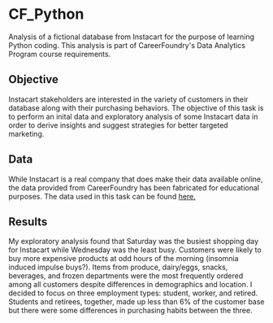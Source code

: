 # CF_Python
Analysis of a fictional database from Instacart for the purpose of learning Python coding. This analysis is part of CareerFoundry's Data Analytics Program course requirements. 

## Objective
Instacart stakeholders are interested in the variety of customers in their database along with their purchasing behaviors. The objective of this task is to perform an inital data and exploratory analysis of some Instacart data in order to derive insights and suggest strategies for better targeted marketing. 

## Data
While Instacart is a real company that does make their data available online, the data provided from CareerFoundry has been fabricated for educational purposes. The data used in this task can be found [here.](https://s3.amazonaws.com/coach-courses-us/public/courses/data-immersion/A4/A4_Data_Assets/customers.zip)
## Results
My exploratory analysis found that Saturday was the busiest shopping day for Instacart while Wednesday was the least busy. Customers were likely to buy more expensive products at odd hours of the morning (insomnia induced impulse buys?). Items from produce, dairy/eggs, snacks, beverages, and frozen departments were the most frequently ordered among all customers despite differences in demographics and location. I decided to focus on three employment types: student, worker, and retired. Students and retirees, together, made up less than 6% of the customer base but there were some differences in purchasing habits between the three. 
